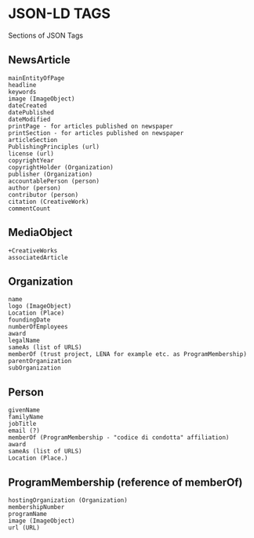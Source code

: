 # JSON-LD TAGS

Sections of JSON Tags

## NewsArticle
    mainEntityOfPage
    headline
    keywords
    image (ImageObject)
    dateCreated
    datePublished
    dateModified
    printPage - for articles published on newspaper
    printSection - for articles published on newspaper
    articleSection
    PublishingPrinciples (url)
    license (url)
    copyrightYear
    copyrightHolder (Organization)
    publisher (Organization)
    accountablePerson (person)
    author (person)
    contributor (person)
    citation (CreativeWork)
    commentCount
## MediaObject
    +CreativeWorks
    associatedArticle
## Organization
    name
    logo (ImageObject)
    Location (Place)
    foundingDate
    numberOfEmployees
    award
    legalName
    sameAs (list of URLS)
    memberOf (trust project, LENA for example etc. as ProgramMembership)
    parentOrganization
    subOrganization
## Person
    givenName
    familyName
    jobTitle
    email (?)
    memberOf (ProgramMembership - "codice di condotta" affiliation)
    award
    sameAs (list of URLS)
    Location (Place.)
## ProgramMembership (reference of memberOf)
    hostingOrganization (Organization)
    membershipNumber
    programName
    image (ImageObject)
    url (URL)
